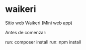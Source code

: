 # waikeri
Sitio web Waikeri (Mini web app)

Antes de comenzar:

run: composer install
run: npm install
